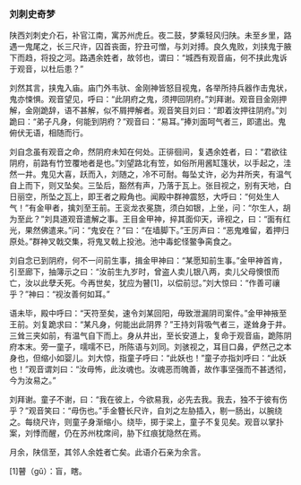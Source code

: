 <script type="text/javascript">
    var head = document.getElementsByTagName('head')[0];
    cssURL = '/public/article_1.css';
    linkTag = document.createElement('link');
    linkTag.href = cssURL;
    linkTag.setAttribute('type','text/css');
    linkTag.setAttribute('rel','stylesheet');
    head.appendChild(linkTag);
</script>
### 刘刺史奇梦

陕西刘刺史介石，补官江南，寓苏州虎丘。夜二鼓，梦乘轻风归陕。未至乡里，路遇一鬼尾之，长三尺许，囚首丧面，狞丑可憎，与刘对搏。良久鬼败，刘挟鬼于腋下而趋，将投之河。路遇余姓者，故邻也，谓曰：“城西有观音庙，何不挟此鬼诉于观音，以杜后患？”

刘然其言，挟鬼入庙。庙门外韦驮、金刚神皆怒目视鬼，各举所持兵器作击鬼状，鬼亦悚惧。观音望见，呼曰：“此阴府之鬼，须押回阴府。”刘拜谢。观音目金刚押解，金刚跪辞，语不甚解，似不屑押解者。观音笑目刘曰：“即着汝押往阴府。”刘跪曰：“弟子凡身，何能到阴府？”观音曰：“易耳。”捧刘面呵气者三，即遣出。鬼俯伏无语，相随而行。

刘自念虽有观音之命，然阴府未知在何处。正徘徊间，复遇余姓者，曰：“君欲往阴府，前路有竹笠覆地者是也。”刘望路北有笠，如俗所用酱缸篷状，以手起之，洼然一井。鬼见大喜，跃而入，刘随之，冷不可耐。每坠丈许，必为井所夹，有温气自上而下，则又坠矣。三坠后，豁然有声，乃落于瓦上。张目视之，别有天地，白日丽空，所坠之瓦上，即王者之殿角也。闻殿中群神震怒，大呼曰：“何处生人气！”有金甲者，擒刘至王前。王衮龙衣冕旒，须白如银，上坐，问：“尔生人，胡为至此？”刘具道观音遣解之事。王目金甲神，捽其面仰天，谛视之，曰：“面有红光，果然佛遣来。”问：“鬼安在？”曰：“在墙脚下。”王厉声曰：“恶鬼难留，着押归原处。”群神叉戟交集，将鬼叉戟上投池。池中毒蛇怪鳖争脔食之。

刘自念已到阴府，何不一问前生事，揖金甲神曰：“某愿知前生事。”金甲神首肯，引至廊下，抽簿示之曰：“汝前生九岁时，曾盗人卖儿银八两，卖儿父母懊恨而亡，汝以此孽夭死。今再世矣，犹应为瞽[1]，以偿前愆。”刘大惊曰：“作善可禳乎？”神曰：“视汝善何如耳。”

语未毕，殿中呼曰：“天符至矣，速令刘某回阳，毋致泄漏阴司案件。”金甲神掖至王前。刘复跪求曰：“某凡身，何能出此阴界？”王持刘背吸气者三，遂耸身于井。三耸三夹如前，有温气自下而上。身从井出，至长安道上，复命于观音庙，跪陈阴府本末。旁一童子，嚅嚅不已，所陈语与刘同。刘骇视之，耳目口鼻，俨然己之本身也，但缩小如婴儿。刘大惊，指童子呼曰：“此妖也！”童子亦指刘呼曰：“此妖也！”观音谓刘曰：“汝毋怖，此汝魂也。汝魂恶而魄善，故作事坚强而不甚透彻，今为汝易之。”

刘拜谢。童子不谢，曰：“我在彼上，今欲易我，必先去我。我去，独不于彼有伤乎？”观音笑曰：“毋伤也。”手金簪长尺许，自刘之左胁插入，剔一肠出，以腕绕之。每绕尺许，则童子身渐缩小。绕毕，掷于梁上，童子不复见矣。观音以掌扑案，刘悸而醒，仍在苏州枕席间，胁下红痕犹隐然在焉。

月余，陕信至，其邻人余姓者亡矣。此语介石亲为余言。

[1]瞽（gǔ）：盲，瞎。

